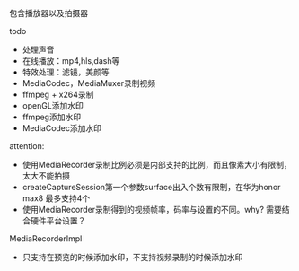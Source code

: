 包含播放器以及拍摄器

 
 
todo
- 处理声音
- 在线播放：mp4,hls,dash等
- 特效处理：滤镜，美颜等
- MediaCodec，MediaMuxer录制视频
- ffmpeg + x264录制
- openGL添加水印
- ffmpeg添加水印
- MediaCodec添加水印


attention:
- 使用MediaRecorder录制比例必须是内部支持的比例，而且像素大小有限制，太大不能拍摄
- createCaptureSession第一个参数surface出入个数有限制，在华为honor max8 最多支持4个
- 使用MediaRecorder录制得到的视频帧率，码率与设置的不同。why? 需要结合硬件平台设置？




MediaRecorderImpl
- 只支持在预览的时候添加水印，不支持视频录制的时候添加水印
